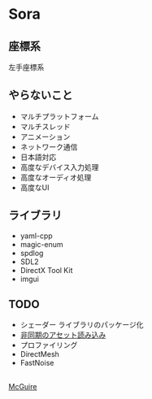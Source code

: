 # Sora



## 座標系
左手座標系



## やらないこと
- マルチプラットフォーム
- マルチスレッド
- アニメーション
- ネットワーク通信
- 日本語対応
- 高度なデバイス入力処理
- 高度なオーディオ処理
- 高度なUI



## ライブラリ
- yaml-cpp
- magic-enum
- spdlog
- SDL2
- DirectX Tool Kit
- imgui



## TODO
- シェーダー ライブラリのパッケージ化
- [非同期のアセット読み込み](https://learn.microsoft.com/ja-jp/windows/uwp/gaming/load-a-game-asset)
- プロファイリング
- DirectMesh
- FastNoise


## 
[McGuire](https://casual-effects.com/data/)